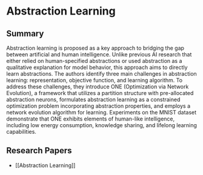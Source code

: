 # Abstraction Learning

## Summary
 Abstraction learning is proposed as a key approach to bridging the gap between artificial and human intelligence. Unlike previous AI research that either relied on human-specified abstractions or used abstraction as a qualitative explanation for model behavior, this approach aims to directly learn abstractions. The authors identify three main challenges in abstraction learning: representation, objective function, and learning algorithm. To address these challenges, they introduce ONE (Optimization via Network Evolution), a framework that utilizes a partition structure with pre-allocated abstraction neurons, formulates abstraction learning as a constrained optimization problem incorporating abstraction properties, and employs a network evolution algorithm for learning. Experiments on the MNIST dataset demonstrate that ONE exhibits elements of human-like intelligence, including low energy consumption, knowledge sharing, and lifelong learning capabilities.
## Research Papers

- [[Abstraction Learning]]
